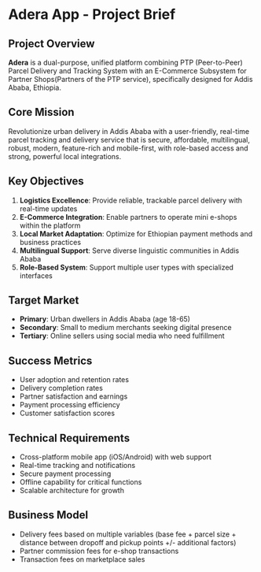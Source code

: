 # Adera App - Project Brief

## Project Overview

**Adera** is a dual-purpose, unified platform combining PTP (Peer-to-Peer) Parcel Delivery and Tracking System with an E-Commerce Subsystem for Partner Shops(Partners of the PTP service), specifically designed for Addis Ababa, Ethiopia.

## Core Mission

Revolutionize urban delivery in Addis Ababa with a user-friendly, real-time parcel tracking and delivery service that is secure, affordable, multilingual, robust, modern, feature-rich and mobile-first, with role-based access and strong, powerful local integrations.

## Key Objectives

1. **Logistics Excellence**: Provide reliable, trackable parcel delivery with real-time updates
2. **E-Commerce Integration**: Enable partners to operate mini e-shops within the platform
3. **Local Market Adaptation**: Optimize for Ethiopian payment methods and business practices
4. **Multilingual Support**: Serve diverse linguistic communities in Addis Ababa
5. **Role-Based System**: Support multiple user types with specialized interfaces

## Target Market

* **Primary**: Urban dwellers in Addis Ababa (age 18-65)
* **Secondary**: Small to medium merchants seeking digital presence
* **Tertiary**: Online sellers using social media who need fulfillment

## Success Metrics

* User adoption and retention rates
* Delivery completion rates
* Partner satisfaction and earnings
* Payment processing efficiency
* Customer satisfaction scores

## Technical Requirements

* Cross-platform mobile app (iOS/Android) with web support
* Real-time tracking and notifications
* Secure payment processing
* Offline capability for critical functions
* Scalable architecture for growth

## Business Model

* Delivery fees based on multiple variables (base fee + parcel size + distance between dropoff and pickup points +/- additional factors)
* Partner commission fees for e-shop transactions
* Transaction fees on marketplace sales

## 

